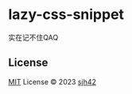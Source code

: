 # lazy-css-snippet

实在记不住QAQ

## License

[MIT](./LICENSE) License © 2023 [sjh42](https://github.com/sjh42)
